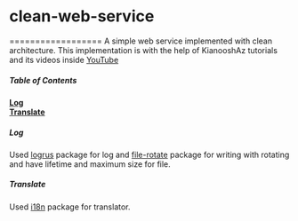 # clean-web-service
==================
A simple web service implemented with clean architecture.
This implementation is with the help of KianooshAz tutorials
and its videos inside
[YouTube](https://www.youtube.com/watch?v=iQNxYVt5ZYY&list=PLVdhomlRFDQzduTUFnI9oD7VzvU89ADMX)

##### Table of Contents
**[Log](#Log)**  
**[Translate](#Translate)**

##### Log
Used [logrus](https://github.com/sirupsen/logrus) package for log and
[file-rotate](https://github.com/lestrrat-go/file-rotatelogs) package
for writing with rotating and have lifetime and maximum size for file.  

##### Translate
Used [i18n](https://github.com/nicksnyder/go-i18n) package for translator.